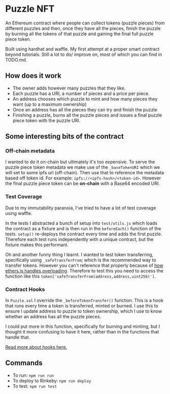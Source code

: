 # Puzzle NFT

An Ethereum contract where people can collect tokens (puzzle pieces) from different puzzles and then, once they have all the pieces, finish the puzzle by burning all the tokens of that puzzle and gaining the final full puzzle piece token.

Built using hardhat and waffle. My first attempt at a proper smart contract beyond tutorials. Still a lot to do/ improve on, most of which you can find in TODO.md.

## How does it work
- The owner adds however many puzzles that they like.
- Each puzzle has a URI, a number of pieces and a price per piece.
- An address chooses which puzzle to mint and how many pieces they want (up to a maximum ownership)
- Once an address has all the pieces they can try and finish the puzzle
- Finishing a puzzle, burns all the puzzle pieces and issues a final puzzle piece token with the puzzle URI.

## Some interesting bits of the contract

### Off-chain metadata
I wanted to do it on-chain but ultimately it's too expensive. To serve the puzzle piece token metadata we make use of the `_baseTokenURI` which we will set to some ipfs url (off-chain). Then use that to reference the metadata based off token id. For example: `ipfs://<ipfs-hash>/<token-id>`. However the final puzzle piece token can be **on-chain** with a Base64 encoded URI.

### Test Coverage
Due to my immutability paranoia, I've tried to have a lot of test coverage using waffle. 

In the tests I abstracted a bunch of setup into `test/utils.js` which loads the contract as a fixture and is then run in the `beforeEach()` function of the tests. `setup()` re-deploys the contract every time and adds the first puzzle. Therefore each test runs independently with a unique contract, but the fixture makes this performant.

Oh and another funny thing I learnt. I wanted to test token transferring, specifically using `_safeTransferFrom`; which is the recommended way to transfer tokens. However you can't reference that properly because of [how ethers.js handles overloading](https://github.com/ethers-io/ethers.js/issues/407#issuecomment-458329708). Therefore to test this you need to access the function like this `token['safeTransferFrom(address,address,uint256)']`.

### Contract Hooks
In `Puzzle.sol` I override the `_beforeTokenTransfer()` function. This is a hook that runs every time a token is transferred, minted or burned. I use this to ensure I update address to puzzle to token ownership, which I use to know whether an address has all the puzzle pieces.

I could put more in this function, specifically for burning and minting, but I thought it more confusing to have it here, rather than in the functions that handle that.

[Read more about hooks here.](https://docs.openzeppelin.com/contracts/3.x/extending-contracts#using-hooks)

## Commands
- To run: `npm run run`
- To deploy to Rinkeby: `npm run deploy`
- To test: `npm run test`